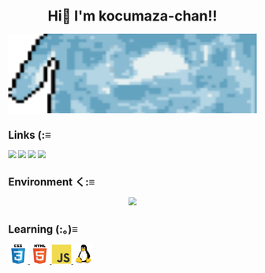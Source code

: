 <h1 align='center'>Hi👻 I'm kocumaza-chan!!</h1>
<img src='./readme.png'/>

## Links (:≡
[![](https://img.shields.io/badge/-twitter-1c9cea?style=flat-square)](https://twitter.com/kocumaza)
[![](https://img.shields.io/badge/-Steam-1c31ea?style=flat-square)](https://steamcommunity.com/id/kocumaza/)
[![](https://img.shields.io/badge/-Keybase-ea9e1c?style=flat-square)](https://keybase.io/kocumaza)
[![](https://img.shields.io/badge/-Reddit-ea5a1c?style=flat-square)](https://www.reddit.com/user/kocumaza)

## Environment く:≡
<p align="center"><img src="https://img.shields.io/static/v1?label=OS&message=Windows/Arch%20Linux&color=blue&style=flat-square"/>

## Learning (:。)≡
<p align="left"> <a href="https://www.w3schools.com/css/" target="_blank"> <img src="https://raw.githubusercontent.com/devicons/devicon/master/icons/css3/css3-original-wordmark.svg" alt="css3" width="40" height="40"/> </a> <a href="https://www.w3.org/html/" target="_blank"> <img src="https://raw.githubusercontent.com/devicons/devicon/master/icons/html5/html5-original-wordmark.svg" alt="html5" width="40" height="40"/> </a> <a href="https://developer.mozilla.org/en-US/docs/Web/JavaScript" target="_blank"> <img src="https://raw.githubusercontent.com/devicons/devicon/master/icons/javascript/javascript-original.svg" alt="javascript" width="40" height="40"/> </a> <a href="https://www.linux.org/" target="_blank"> <img src="https://raw.githubusercontent.com/devicons/devicon/master/icons/linux/linux-original.svg" alt="linux" width="40" height="40"/> </a> </p>
